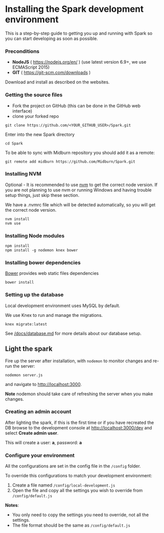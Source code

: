 # Installing the Spark development environment

This is a step-by-step guide to getting you up and running with Spark so you can start developing as soon as possible.

### Preconditions

* **NodeJS** ( https://nodejs.org/en/ ) (use latest version 6.9+, we use ECMAScript 2015)
* **GIT** ( https://git-scm.com/downloads )

Download and install as described on the websites.

### Getting the source files

* Fork the project on GitHub (this can be done in the GitHub web interface)
* clone your forked repo

```shell
git clone https://github.com/<YOUR_GITHUB_USER>/Spark.git
```
Enter into the new Spark directory
```shell
cd Spark
```
To be able to sync with Midburn repository you should add it as a remote:

```shell
git remote add midburn https://github.com/Midburn/Spark.git
```

### Installing NVM

Optional - It is recommended to use [nvm](https://github.com/creationix/nvm#installation) to get the correct node version.
If you are not planning to use nvm or running Windows and having trouble setup things, just skip these section.

We have a .nvmrc file which will be detected automatically, so you will get the correct node version.

```shell
nvm install
nvm use
```

### Installing Node modules

```shell
npm install
npm install -g nodemon knex bower
```

### Installing bower dependencies

[Bower](https://bower.io/) provides web static files dependencies

```shell
bower install
```

### Setting up the database

Local development environment uses MySQL by default.

We use Knex to run and manage the migrations.

```shell
knex migrate:latest
```

See [/docs/database.md](/docs/development/database.md) for more details about our database setup.

## Light the spark

Fire up the server after installation, with `nodemon` to monitor changes and re-run the server:

```shell
nodemon server.js
```

and navigate to [http://localhost:3000](http://localhost:3000).

**Note** nodemon should take care of refreshing the server when you make changes.

### Creating an admin account

After lighting the spark, if this is the first time or if you have recreated the DB
browse to the development console at [http://localhost:3000/dev](http://localhost:3000/dev) and select **Create admin user**.

This will create a user: **a**, password: **a**

### Configure your environment

All the configurations are set in the config file in the `/config` folder.

To override this configurations to match your development environment:

1. Create a file named `/config/local-development.js`
2. Open the file and copy all the settings you wish to override from `/config/default.js`

**Notes**:

* You only need to copy the settings you need to override, not all the settings.
* The file format should be the same as `/config/default.js`
